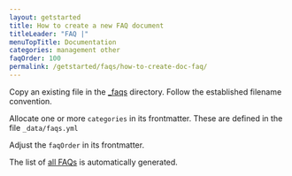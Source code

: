 ```yaml
---
layout: getstarted
title: How to create a new FAQ document
titleLeader: "FAQ |"
menuTopTitle: Documentation
categories: management other
faqOrder: 100
permalink: /getstarted/faqs/how-to-create-doc-faq/
---
```


Copy an existing file in the [_faqs](https://github.com/folio-org/folio-org.github.io/tree/master/_faqs) directory.
Follow the established filename convention.

Allocate one or more `categories` in its frontmatter.
These are defined in the file `_data/faqs.yml`

Adjust the `faqOrder` in its frontmatter.

The list of [all FAQs](/getstarted/faqs/) is automatically generated.
